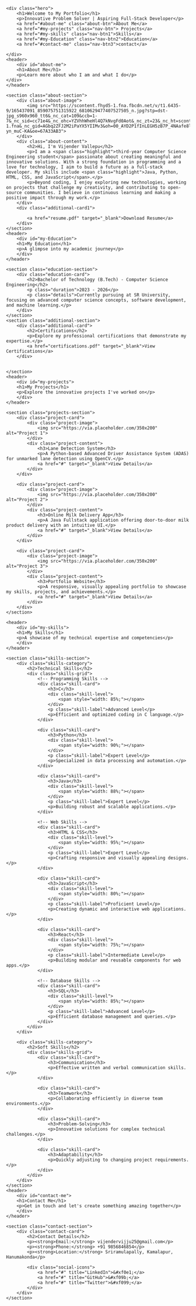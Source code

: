 

<html lang="en">
<head>
    <meta charset="UTF-8">
    <meta name="viewport" content="width=device-width, initial-scale=1.0">
    <title>Portfolio - Home</title>
    <link rel="stylesheet" href="style.css">
     
</head>
<body>
   

    <div class="hero">
        <h1>Welcome to My Portfolio</h1>
        <p>Innovative Problem Solver | Aspiring Full-Stack Developer</p>
        <a href="#about-me" class="about-btn">About Me</a>
        <a href="#my-projects" class="nav-btn"> Projects</a>
        <a href="#my-skills" class="nav-btn1">Skills</a>
        <a href="#my-Education" class="nav-btn2">Education</a>
        <a href="#contact-me" class="nav-btn3">contact</a>
        
    </div>
    <header>
        <div id="about-me">
        <h1>About Me</h1>
        <p>Learn more about who I am and what I do</p>
    </div>
    </header>

    <section class="about-section">
        <div class="about-image">
            <img src="https://scontent.fhyd5-1.fna.fbcdn.net/v/t1.6435-9/165437091_859075751315922_6810629477407527505_n.jpg?stp=dst-jpg_s960x960_tt6&_nc_cat=109&ccb=1-7&_nc_sid=cc71e4&_nc_ohc=YZVhhWheHl4Q7kNvgFd0Aot&_nc_zt=23&_nc_ht=scontent.fhyd5-1.fna&_nc_gid=AGbq2ZFJ2M2iPaYX5YIIMv3&oh=00_AYD2P1fInLEGH5zB7P_4NAafe8lIKBvH7jZ3-yn_muC-KA&oe=67A33AB3">
        </div>
        <div class="about-content">
            <h2>Hi, I'm Vijender Vallepu</h2>
            <p>I am a <span class="highlight">third-year Computer Science Engineering student</span> passionate about creating meaningful and innovative solutions. With a strong foundation in programming and a love for technology, I aim to build a future as a full-stack developer. My skills include <span class="highlight">Java, Python, HTML, CSS, and JavaScript</span>.</p>
            <p>Beyond coding, I enjoy exploring new technologies, working on projects that challenge my creativity, and contributing to open-source communities. I believe in continuous learning and making a positive impact through my work.</p>
        </div>
        <div class="additional-card1">
            
            <a href="resume.pdf" target="_blank">Download Resume</a>
        </div>
    </section>
    <header>
        <div id="my-Education">
        <h1>My Education</h1>
        <p>A glimpse into my academic journey</p>
        </div>
    </header>

    <section class="education-section">
        <div class="education-card">
            <h2>Bachelor of Technology (B.Tech) - Computer Science Engineering</h2>
            <p class="duration">2023 - 2026</p>
            <p class="details">Currently pursuing at SR University, focusing on advanced computer science concepts, software development, and machine learning.</p>
        </div>
    </section>
    <section class="additional-section">
        <div class="additional-card">
            <h2>Certifications</h2>
            <p>Explore my professional certifications that demonstrate my expertise.</p>
            <a href="certifications.pdf" target="_blank">View Certifications</a>
        </div>

        
    </section>
    <header>
        <div id="my-projects">
        <h1>My Projects</h1>
        <p>Explore the innovative projects I've worked on</p>
        </div>
    </header>

    <section class="projects-section">
        <div class="project-card">
            <div class="project-image">
                <img src="https://via.placeholder.com/350x200" alt="Project 1">
            </div>
            <div class="project-content">
                <h3>Lane Detection System</h3>
                <p>A Python-based Advanced Driver Assistance System (ADAS) for unmarked lane detection using OpenCV.</p>
                <a href="#" target="_blank">View Details</a>
            </div>
        </div>

        <div class="project-card">
            <div class="project-image">
                <img src="https://via.placeholder.com/350x200" alt="Project 2">
            </div>
            <div class="project-content">
                <h3>Online Milk Delivery App</h3>
                <p>A Java Fullstack application offering door-to-door milk product delivery with an intuitive UI.</p>
                <a href="#" target="_blank">View Details</a>
            </div>
        </div>

        <div class="project-card">
            <div class="project-image">
                <img src="https://via.placeholder.com/350x200" alt="Project 3">
            </div>
            <div class="project-content">
                <h3>Portfolio Website</h3>
                <p>A responsive, visually appealing portfolio to showcase my skills, projects, and achievements.</p>
                <a href="#" target="_blank">View Details</a>
            </div>
        </div>
    </section>

    <header>
        <div id="my-skills">
        <h1>My Skills</h1>
        <p>A showcase of my technical expertise and competencies</p>
        </div>
    </header>

    <section class="skills-section">
        <div class="skills-category">
            <h2>Technical Skills</h2>
            <div class="skills-grid">
                <!-- Programming Skills -->
                <div class="skill-card">
                    <h3>C</h3>
                    <div class="skill-level">
                        <span style="width: 85%;"></span>
                    </div>
                    <p class="skill-label">Advanced Level</p>
                    <p>Efficient and optimized coding in C language.</p>
                </div>

                <div class="skill-card">
                    <h3>Python</h3>
                    <div class="skill-level">
                        <span style="width: 90%;"></span>
                    </div>
                    <p class="skill-label">Expert Level</p>
                    <p>Specialized in data processing and automation.</p>
                </div>

                <div class="skill-card">
                    <h3>Java</h3>
                    <div class="skill-level">
                        <span style="width: 88%;"></span>
                    </div>
                    <p class="skill-label">Expert Level</p>
                    <p>Building robust and scalable applications.</p>
                </div>

                <!-- Web Skills -->
                <div class="skill-card">
                    <h3>HTML & CSS</h3>
                    <div class="skill-level">
                        <span style="width: 95%;"></span>
                    </div>
                    <p class="skill-label">Expert Level</p>
                    <p>Crafting responsive and visually appealing designs.</p>
                </div>

                <div class="skill-card">
                    <h3>JavaScript</h3>
                    <div class="skill-level">
                        <span style="width: 80%;"></span>
                    </div>
                    <p class="skill-label">Proficient Level</p>
                    <p>Creating dynamic and interactive web applications.</p>
                </div>

                <div class="skill-card">
                    <h3>React</h3>
                    <div class="skill-level">
                        <span style="width: 75%;"></span>
                    </div>
                    <p class="skill-label">Intermediate Level</p>
                    <p>Building modular and reusable components for web apps.</p>
                </div>

                <!-- Database Skills -->
                <div class="skill-card">
                    <h3>SQL</h3>
                    <div class="skill-level">
                        <span style="width: 85%;"></span>
                    </div>
                    <p class="skill-label">Advanced Level</p>
                    <p>Efficient database management and queries.</p>
                </div>
            </div>
        </div>

        <div class="skills-category">
            <h2>Soft Skills</h2>
            <div class="skills-grid">
                <div class="skill-card">
                    <h3>Communication</h3>
                    <p>Effective written and verbal communication skills.</p>
                </div>

                <div class="skill-card">
                    <h3>Teamwork</h3>
                    <p>Collaborating efficiently in diverse team environments.</p>
                </div>

                <div class="skill-card">
                    <h3>Problem-Solving</h3>
                    <p>Innovative solutions for complex technical challenges.</p>
                </div>

                <div class="skill-card">
                    <h3>Adaptability</h3>
                    <p>Quickly adjusting to changing project requirements.</p>
                </div>
            </div>
        </div>
    </section>
    <header>
        <div id="contact-me">
        <h1>Contact Me</h1>
        <p>Get in touch and let's create something amazing together</p>
        </div>
    </header>

    <section class="contact-section">
        <div class="contact-card">
            <h2>Contact Details</h2>
            <p><strong>Email:</strong> vijendervijju25@gmail.com</p>
            <p><strong>Phone:</strong> +91 9856846854</p>
            <p><strong>Location:</strong> Sriramulapally, Kamalapur, Hanumakonda</p>

            <div class="social-icons">
                <a href="#" title="LinkedIn">&#xf0e1;</a>
                <a href="#" title="GitHub">&#xf09b;</a>
                <a href="#" title="Twitter">&#xf099;</a>
            </div>
        </div>
    </section>
</body>
</html>
